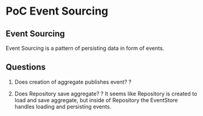 # PoC Event Sourcing

## Event Sourcing

Event Sourcing is a pattern of persisting data in form of events. 

## Questions

1. Does creation of aggregate publishes event?
?

2. Does Repository save aggregate?
?
It seems like Repository is created to load and save aggregate, but
inside of Repository the EventStore handles loading and persisting events.

